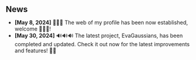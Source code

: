<h1 id="news"></h1>

<h2 style="margin: 30px 0px 10px;">News</h2>

<ul>

<li><strong>[May 8, 2024]</strong> 📣📣📣 The web of my profile has been now established, welcome 🥳🥳🥳!</li>
<li><strong>[May 30, 2024]</strong> 🔊🔊🔊 The latest project, EvaGaussians, has been completed and updated. Check it out now for the latest improvements and features! 🚀✨ </li>
</ul>

